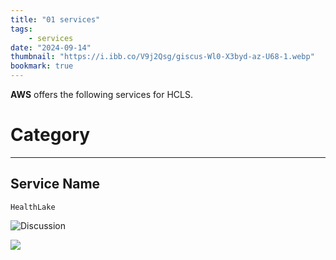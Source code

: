 ```yaml
---
title: "01 services"
tags:
    - services
date: "2024-09-14"
thumbnail: "https://i.ibb.co/V9j2Qsg/giscus-Wl0-X3byd-az-U68-1.webp"
bookmark: true
---
```


<script data-goatcounter="https://rpathangi.goatcounter.com/count"
        async src="//gc.zgo.at/count.js"></script>

**AWS** offers the following services for HCLS.

# Category
---

## Service Name

`HealthLake`

![Discussion](https://i.ibb.co/P1FV02D/giscus-00.png)

![](https://i.ibb.co/Z154x8P/giscus-04.png)

<script src="https://giscus.app/client.js"
        data-repo="rpathangi/rpathangi.github.io"
        data-repo-id="R_kgDOMw51CA"
        data-category="General"
        data-category-id="DIC_kwDOMw51CM4Cidfb"
        data-mapping="pathname"
        data-strict="0"
        data-reactions-enabled="1"
        data-emit-metadata="0"
        data-input-position="top"
        data-theme="dark"
        data-lang="en"
        data-loading="lazy"
        crossorigin="anonymous"
        async>
</script>